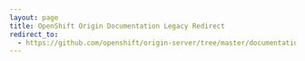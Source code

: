 ```yaml
---
layout: page
title: OpenShift Origin Documentation Legacy Redirect
redirect_to:
  - https://github.com/openshift/origin-server/tree/master/documentation/oo_contributors_guide.adoc
---
```

